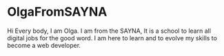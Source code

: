 # OlgaFromSAYNA
Hi Every body,
I am Olga.
I am from the SAYNA, It is a school to learn all digital jobs for the good word.
I am here to learn and to evolve my skills to become a web developer.
